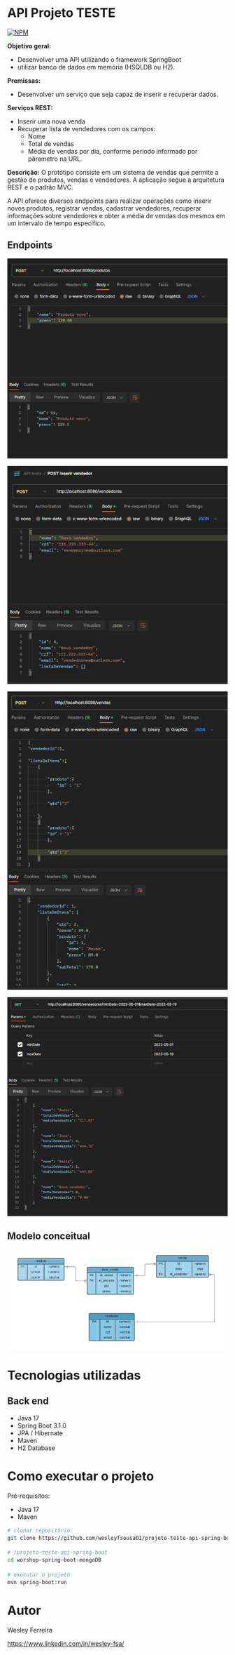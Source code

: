 # API Projeto TESTE
[![NPM](https://img.shields.io/npm/l/react)](https://github.com/wesleyfsousa01/workshop-spring-boot-mongoDB/edit/master/LICENSE) 

**Objetivo geral:**
- Desenvolver uma API utilizando o framework SpringBoot
-  utilizar banco de dados em memória (HSQLDB ou H2).

**Premissas:**
- Desenvolver um serviço que seja capaz de inserir e recuperar dados.

**Serviços REST:**
- Inserir uma nova venda
- Recuperar lista de vendedores com os campos:
  * Nome
  * Total de vendas
  * Média de vendas por dia, conforme periodo informado por pârametro na URL.

**Descrição:**
O protótipo consiste em um sistema de vendas que permite a gestão de produtos, vendas e vendedores. A aplicação 
segue a arquitetura REST e o padrão MVC.

A API oferece diversos endpoints para realizar operações como inserir novos produtos, registrar vendas, cadastrar vendedores, recuperar informações sobre 
vendedores e obter a média de vendas dos mesmos em um intervalo de tempo específico.

## Endpoints

![POST/produtos](https://github.com/wesleyfsousa01/projeto-teste-api-spring-boot/blob/master/assets/postman/inserir-produto.png)


![POST/vendedores](https://github.com/wesleyfsousa01/projeto-teste-api-spring-boot/blob/master/assets/postman/inserir-vendedor.png)

![POST/vendas](https://github.com/wesleyfsousa01/projeto-teste-api-spring-boot/blob/master/assets/postman/inserir-venda.png)

![GET/vendedores](https://github.com/wesleyfsousa01/projeto-teste-api-spring-boot/blob/master/assets/postman/get-vendedores-por-periodo.png)

## Modelo conceitual
![Modelo Conceitual](https://github.com/wesleyfsousa01/projeto-teste-api-spring-boot/blob/master/assets/modelo-de-dominio.png)

# Tecnologias utilizadas
## Back end
- Java 17
- Spring Boot 3.1.0
- JPA / Hibernate
- Maven
- H2 Database

# Como executar o projeto

Pré-requisitos: 
 * Java 17
 * Maven

```bash
# clonar repositório
git clone https://github.com/wesleyfsousa01/projeto-teste-api-spring-boot.git

# /projeto-teste-api-spring-boot
cd worshop-spring-boot-mongoDB

# executar o projeto
mvn spring-boot:run
```




# Autor

Wesley Ferreira

https://www.linkedin.com/in/wesley-fsa/
